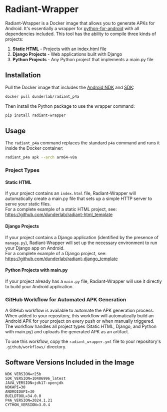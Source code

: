 # Radiant-Wrapper

Radiant-Wrapper is a Docker image that allows you to generate APKs for Android. It's essentially a wrapper for [python-for-android](https://python-for-android.readthedocs.io/en/latest/) with all dependencies included. This tool has the ability to compile three kinds of projects:

1. **Static HTML** - Projects with an index.html file
2. **Django Projects** - Web applications built with Django
3. **Python Projects** - Any Python project that implements a main.py file

## Installation

Pull the Docker image that includes the [Android NDK](https://developer.android.com/studio/projects/install-ndk) and [SDK](https://developer.android.com/studio):

```bash
docker pull dunderlab/radiant_p4a
```

Then install the Python package to use the wrapper command:

```bash
pip install radiant-wrapper
```

## Usage

The `radiant_p4a` command replaces the standard `p4a` command and runs it inside the Docker container:

```bash
radiant_p4a apk --arch arm64-v8a
```

### Project Types

#### Static HTML

If your project contains an `index.html` file, Radiant-Wrapper will automatically create a main.py file that sets up a
simple HTTP server to serve your static files.  
For a complete example of a static HTML project, see: https://github.com/dunderlab/radiant-html_template

#### Django Projects

If your project contains a Django application (identified by the presence of `manage.py`), Radiant-Wrapper will set up
the necessary environment to run your Django app on Android.  
For a complete example of a Django project, see: https://github.com/dunderlab/radiant-django_template


#### Python Projects with main.py
If your project already has a `main.py` file, Radiant-Wrapper will use it directly to build your Android application.

### GitHub Workflow for Automated APK Generation

A GitHub workflow is available to automate the APK generation process. When added to your repository, this workflow will automatically build an Android APK for your project on every push or when manually triggered. The workflow handles all project types (Static HTML, Django, and Python with main.py) and uploads the generated APK as an artifact.

To use this workflow, copy the `radiant_wrapper.yml` file to your repository's `.github/workflows/` directory.

## Software Versions Included in the Image

```
NDK_VERSION=r25b
SDK_VERSION=10406996_latest
JAVA_VERSION=jdk17-openjdk
NDKAPI=30
ANDROIDAPI=30
BUILDTOOL=34.0.0
P4A_VERSION=2024.1.21
CYTHON_VERSION=3.0.4
```
